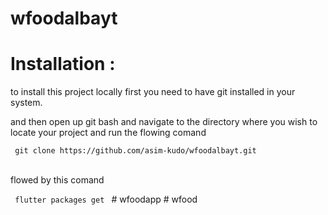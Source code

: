 # wfoodalbayt
<h1>Installation :</h1>
<p>to install this project locally first you need to have git installed in your system.</p>
<p> and then open up git bash and navigate to the directory where you wish to locate your project 
and run the flowing comand </p>
 <code> git clone https://github.com/asim-kudo/wfoodalbayt.git
</code>
<br>
<p>flowed by this comand </p>
<code> flutter packages get </code>
# wfoodapp
# wfood
